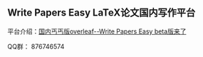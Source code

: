 ## Write Papers Easy LaTeX论文国内写作平台

平台介绍：[国内丐丐版overleaf--Write Papers Easy beta版来了](https://blog.csdn.net/shiwanghualuo/article/details/137056233?spm=1001.2014.3001.5501)

QQ群： 876746574
